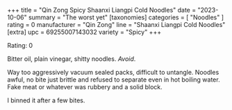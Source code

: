 +++
title = "Qin Zong Spicy Shaanxi Liangpi Cold Noodles"
date = "2023-10-06"
summary = "The worst yet"
[taxonomies]
categories = [ "Noodles" ]
rating = 0
manufacturer = "Qin Zong"
line = "Shaanxi Liangpi Cold Noodles"
[extra]
upc = 69255007143032
variety = "Spicy"
+++

Rating: 0

Bitter oil, plain vinegar, shitty noodles.
*Avoid*.

Way too aggressively vacuum sealed packs, difficult to untangle.
Noodles awful, no bite just brittle and refused to separate even in hot boiling water.
Fake meat or whatever was rubbery and a solid block.

I binned it after a few bites.
